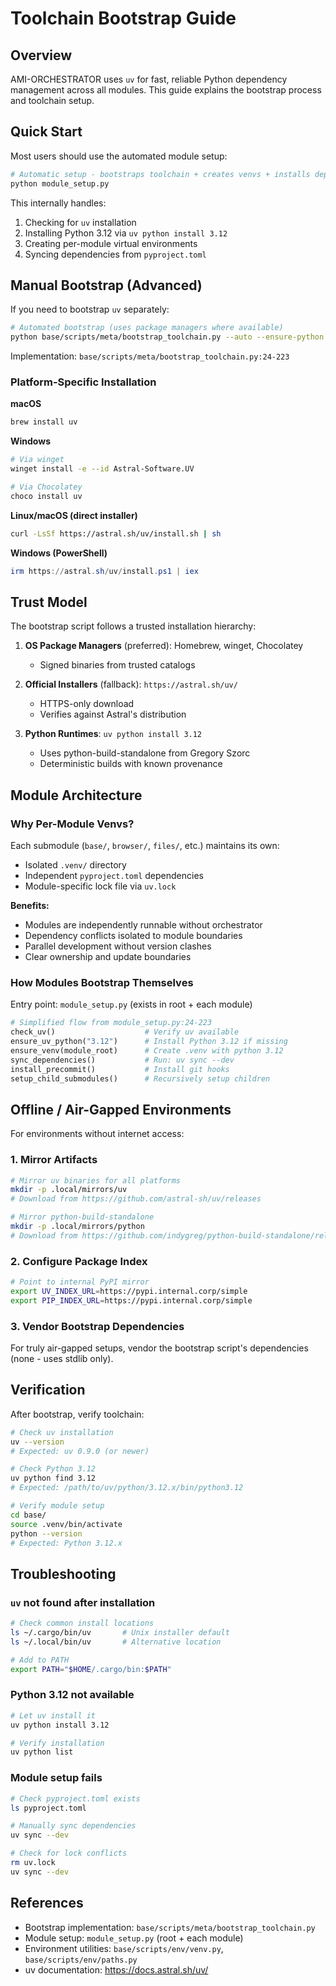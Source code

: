 # Toolchain Bootstrap Guide

## Overview

AMI-ORCHESTRATOR uses `uv` for fast, reliable Python dependency management across all modules. This guide explains the bootstrap process and toolchain setup.

## Quick Start

Most users should use the automated module setup:

```bash
# Automatic setup - bootstraps toolchain + creates venvs + installs dependencies
python module_setup.py
```

This internally handles:
1. Checking for `uv` installation
2. Installing Python 3.12 via `uv python install 3.12`
3. Creating per-module virtual environments
4. Syncing dependencies from `pyproject.toml`

## Manual Bootstrap (Advanced)

If you need to bootstrap `uv` separately:

```bash
# Automated bootstrap (uses package managers where available)
python base/scripts/meta/bootstrap_toolchain.py --auto --ensure-python 3.12
```

Implementation: `base/scripts/meta/bootstrap_toolchain.py:24-223`

### Platform-Specific Installation

**macOS**
```bash
brew install uv
```

**Windows**
```bash
# Via winget
winget install -e --id Astral-Software.UV

# Via Chocolatey
choco install uv
```

**Linux/macOS (direct installer)**
```bash
curl -LsSf https://astral.sh/uv/install.sh | sh
```

**Windows (PowerShell)**
```powershell
irm https://astral.sh/uv/install.ps1 | iex
```

## Trust Model

The bootstrap script follows a trusted installation hierarchy:

1. **OS Package Managers** (preferred): Homebrew, winget, Chocolatey
   - Signed binaries from trusted catalogs

2. **Official Installers** (fallback): `https://astral.sh/uv/`
   - HTTPS-only download
   - Verifies against Astral's distribution

3. **Python Runtimes**: `uv python install 3.12`
   - Uses python-build-standalone from Gregory Szorc
   - Deterministic builds with known provenance

## Module Architecture

### Why Per-Module Venvs?

Each submodule (`base/`, `browser/`, `files/`, etc.) maintains its own:

- Isolated `.venv/` directory
- Independent `pyproject.toml` dependencies
- Module-specific lock file via `uv.lock`

**Benefits:**
- Modules are independently runnable without orchestrator
- Dependency conflicts isolated to module boundaries
- Parallel development without version clashes
- Clear ownership and update boundaries

### How Modules Bootstrap Themselves

Entry point: `module_setup.py` (exists in root + each module)

```python
# Simplified flow from module_setup.py:24-223
check_uv()                    # Verify uv available
ensure_uv_python("3.12")      # Install Python 3.12 if missing
ensure_venv(module_root)      # Create .venv with python 3.12
sync_dependencies()           # Run: uv sync --dev
install_precommit()           # Install git hooks
setup_child_submodules()      # Recursively setup children
```

## Offline / Air-Gapped Environments

For environments without internet access:

### 1. Mirror Artifacts

```bash
# Mirror uv binaries for all platforms
mkdir -p .local/mirrors/uv
# Download from https://github.com/astral-sh/uv/releases

# Mirror python-build-standalone
mkdir -p .local/mirrors/python
# Download from https://github.com/indygreg/python-build-standalone/releases
```

### 2. Configure Package Index

```bash
# Point to internal PyPI mirror
export UV_INDEX_URL=https://pypi.internal.corp/simple
export PIP_INDEX_URL=https://pypi.internal.corp/simple
```

### 3. Vendor Bootstrap Dependencies

For truly air-gapped setups, vendor the bootstrap script's dependencies (none - uses stdlib only).

## Verification

After bootstrap, verify toolchain:

```bash
# Check uv installation
uv --version
# Expected: uv 0.9.0 (or newer)

# Check Python 3.12
uv python find 3.12
# Expected: /path/to/uv/python/3.12.x/bin/python3.12

# Verify module setup
cd base/
source .venv/bin/activate
python --version
# Expected: Python 3.12.x
```

## Troubleshooting

### `uv` not found after installation

```bash
# Check common install locations
ls ~/.cargo/bin/uv       # Unix installer default
ls ~/.local/bin/uv       # Alternative location

# Add to PATH
export PATH="$HOME/.cargo/bin:$PATH"
```

### Python 3.12 not available

```bash
# Let uv install it
uv python install 3.12

# Verify installation
uv python list
```

### Module setup fails

```bash
# Check pyproject.toml exists
ls pyproject.toml

# Manually sync dependencies
uv sync --dev

# Check for lock conflicts
rm uv.lock
uv sync --dev
```

## References

- Bootstrap implementation: `base/scripts/meta/bootstrap_toolchain.py`
- Module setup: `module_setup.py` (root + each module)
- Environment utilities: `base/scripts/env/venv.py`, `base/scripts/env/paths.py`
- uv documentation: https://docs.astral.sh/uv/
